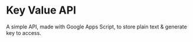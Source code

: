 # Key Value API
A simple API, made with Google Apps Script, to store plain text & generate key to access.